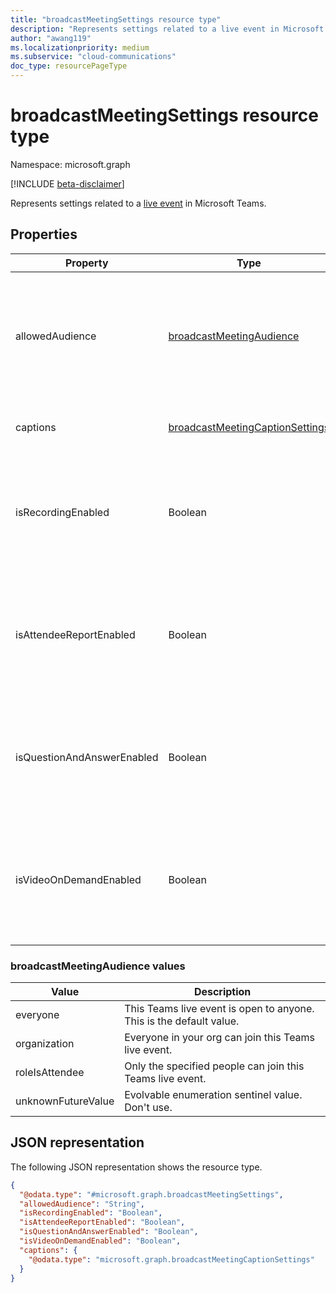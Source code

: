```yaml
---
title: "broadcastMeetingSettings resource type"
description: "Represents settings related to a live event in Microsoft Teams."
author: "awang119"
ms.localizationpriority: medium
ms.subservice: "cloud-communications"
doc_type: resourcePageType
---
```


# broadcastMeetingSettings resource type

Namespace: microsoft.graph

[!INCLUDE [beta-disclaimer](../../includes/beta-disclaimer.md)]

Represents settings related to a [live event](/microsoftteams/teams-live-events/what-are-teams-live-events) in Microsoft Teams.

## Properties

| Property                   | Type                     | Description                                                                     |
| -------------------------- | ------------------------ | ------------------------------------------------------------------------------- |
| allowedAudience            | [broadcastMeetingAudience](#broadcastmeetingaudience-values) | Defines who can join the Teams live event. Possible values are listed in the following table. |
| captions | [broadcastMeetingCaptionSettings](../resources/broadcastmeetingcaptionsettings.md) | Caption settings of a Teams live event. |
| isRecordingEnabled         | Boolean                  | Indicates whether recording is enabled for this Teams live event. Default value is `false`.          |
| isAttendeeReportEnabled    | Boolean                  | Indicates whether attendee report is enabled for this Teams live event. Default value is `false`.    |
| isQuestionAndAnswerEnabled | Boolean                  | Indicates whether Q&A is enabled for this Teams live event. Default value is `false`.                |
| isVideoOnDemandEnabled     | Boolean                  | Indicates whether video on demand is enabled for this Teams live event. Default value is `false`.    |

### broadcastMeetingAudience values

| Value              | Description                                                       |
| ------------------ | ----------------------------------------------------------------- |
| everyone           | This Teams live event is open to anyone. This is the default value. |
| organization       | Everyone in your org can join this Teams live event.                     |
| roleIsAttendee     | Only the specified people can join this Teams live event.                |
| unknownFutureValue | Evolvable enumeration sentinel value. Don't use.  |

## JSON representation

The following JSON representation shows the resource type.

<!-- {
  "blockType": "resource",
  "@odata.type": "microsoft.graph.broadcastMeetingSettings"
}-->
```json
{
  "@odata.type": "#microsoft.graph.broadcastMeetingSettings",
  "allowedAudience": "String",
  "isRecordingEnabled": "Boolean",
  "isAttendeeReportEnabled": "Boolean",
  "isQuestionAndAnswerEnabled": "Boolean",
  "isVideoOnDemandEnabled": "Boolean",
  "captions": {
    "@odata.type": "microsoft.graph.broadcastMeetingCaptionSettings"
  }
}
```

<!-- uuid: 8fcb5dbc-d5aa-4681-8e31-b001d5168d79
2015-10-25 14:57:30 UTC -->
<!--
{
  "type": "#page.annotation",
  "description": "broadcastSettings resource",
  "keywords": "",
  "section": "documentation",
  "tocPath": "",
  "suppressions": []
}
-->
